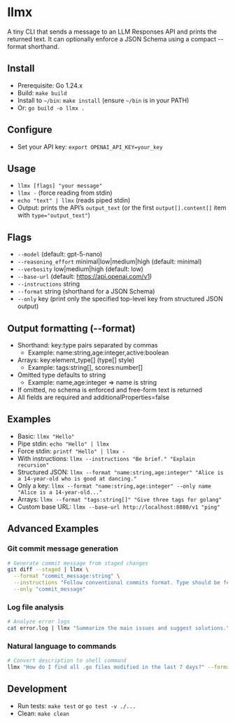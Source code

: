 # llmx

A tiny CLI that sends a message to an LLM Responses API and prints the returned text. It can optionally enforce a JSON Schema using a compact --format shorthand.

## Install
- Prerequisite: Go 1.24.x
- Build: `make build`
- Install to `~/bin`: `make install` (ensure `~/bin` is in your PATH)
- Or: `go build -o llmx .`

## Configure
- Set your API key: `export OPENAI_API_KEY=your_key`

## Usage
- `llmx [flags] "your message"`
- `llmx -` (force reading from stdin)
- `echo "text" | llmx` (reads piped stdin)
- Output: prints the API’s `output_text` (or the first `output[].content[]` item with `type="output_text"`)

## Flags
- `--model` (default: gpt-5-nano)
- `--reasoning_effort` minimal|low|medium|high (default: minimal)
- `--verbosity` low|medium|high (default: low)
- `--base-url` (default: https://api.openai.com/v1)
- `--instructions` string
- `--format` string (shorthand for a JSON Schema)
- `--only` key (print only the specified top-level key from structured JSON output)

## Output formatting (--format)
- Shorthand: key:type pairs separated by commas
  - Example: name:string,age:integer,active:boolean
- Arrays: key:element_type[] (type[] style)
  - Example: tags:string[], scores:number[]
- Omitted type defaults to string
  - Example: name,age:integer => name is string
- If omitted, no schema is enforced and free-form text is returned
- All fields are required and additionalProperties=false

## Examples
- Basic: `llmx "Hello"`
- Pipe stdin: `echo "Hello" | llmx`
- Force stdin: `printf "Hello" | llmx -`
- With instructions: `llmx --instructions "Be brief." "Explain recursion"`
- Structured JSON: `llmx --format "name:string,age:integer" "Alice is a 14-year-old who is good at dancing."`
- Only a key: `llmx --format "name:string,age:integer" --only name "Alice is a 14-year-old..."`
- Arrays: `llmx --format "tags:string[]" "Give three tags for golang"`
- Custom base URL: `llmx --base-url http://localhost:8080/v1 "ping"`

## Advanced Examples

### Git commit message generation
```bash
# Generate commit message from staged changes
git diff --staged | llmx \
  --format "commit_message:string" \
  --instructions "Follow conventional commits format. Type should be feat/fix/docs/style/refactor/test/chore. Generate a git commit message for the following changes:"\
  --only "commit_message"
```

### Log file analysis
```bash
# Analyze error logs
cat error.log | llmx "Summarize the main issues and suggest solutions.\n" --format "issues:string[],suggest_solutions:string[]"
```

### Natural language to commands
```bash
# Convert description to shell command
llmx "How do I find all .go files modified in the last 7 days?" --format "command,explanation" --only command
```

## Development
- Run tests: `make test` or `go test -v ./...`
- Clean: `make clean`
